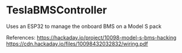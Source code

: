 # TeslaBMSController
Uses an ESP32 to manage the onboard BMS on a Model S pack

References:
https://hackaday.io/project/10098-model-s-bms-hacking
https://cdn.hackaday.io/files/10098432032832/wiring.pdf

